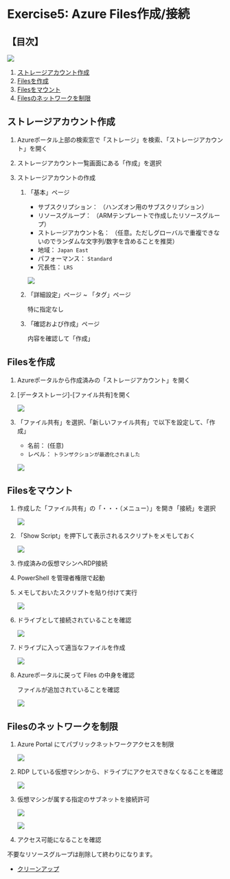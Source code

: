 # Exercise5: Azure Files作成/接続

## 【目次】

![](images/ex05-0000-files.png)

1. [ストレージアカウント作成](#ストレージアカウント作成)
1. [Filesを作成](#filesを作成)
1. [Filesをマウント](#filesをマウント)
1. [Filesのネットワークを制限](#Filesのネットワークを制限)

## ストレージアカウント作成

1. Azureポータル上部の検索窓で「ストレージ」を検索、「ストレージアカウント」を開く

1. ストレージアカウント一覧画面にある「作成」を選択

1. ストレージアカウントの作成

    1. 「基本」ページ

        * サブスクリプション： （ハンズオン用のサブスクリプション）
        * リソースグループ： （ARMテンプレートで作成したリソースグループ）
        * ストレージアカウント名： （任意。ただしグローバルで重複できないのでランダムな文字列/数字を含めることを推奨）
        * 地域： `Japan East`
        * パフォーマンス： `Standard`
        * 冗長性： `LRS`
        
        ![](images/ex05-0101-files.png)

    1. 「詳細設定」ページ ~ 「タグ」ページ

        特に指定なし

    1. 「確認および作成」ページ

        内容を確認して「作成」

## Filesを作成

1. Azureポータルから作成済みの「ストレージアカウント」を開く

1. [データストレージ]-[ファイル共有]を開く

    ![](images/ex05-0201-files.png)

1. 「ファイル共有」を選択、「新しいファイル共有」で以下を設定して、「作成」

    * 名前： (任意)
    * レベル： `トランザクションが最適化されました`

    ![](images/ex05-0202-files.png)


## Filesをマウント

1. 作成した「ファイル共有」の「・・・（メニュー）」を開き「接続」を選択

    ![](images/ex05-0301-files.png)

1. 「Show Script」を押下して表示されるスクリプトをメモしておく

    ![](images/ex05-0302-files.png)

1. 作成済みの仮想マシンへRDP接続

1. PowerShell を管理者権限で起動

1. メモしておいたスクリプトを貼り付けて実行

    ![](images/ex05-0303-files.png)

1. ドライブとして接続されていることを確認

    ![](images/ex05-0304-files.png)

1. ドライブに入って適当なファイルを作成

    ![](images/ex05-0305-files.png)

1. Azureポータルに戻って Files の中身を確認

    ファイルが追加されていることを確認

    ![](images/ex05-0306-files.png)


## Filesのネットワークを制限
1. Azure Portal にてパブリックネットワークアクセスを制限

    ![](images/ex05-0401-files.png)

1. RDP している仮想マシンから、ドライブにアクセスできなくなることを確認

    ![](images/ex05-0402-files.png)


1. 仮想マシンが属する指定のサブネットを接続許可

    ![](images/ex05-0403-files.png)

    ![](images/ex05-0404-files.png)

1. アクセス可能になることを確認


不要なリソースグループは削除して終わりになります。

* [クリーンアップ](exercise99.md)

